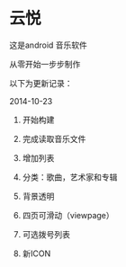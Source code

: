 云悦
=============

这是android 音乐软件

从零开始一步步制作

以下为更新记录：

2014-10-23

1. 开始构建

2. 完成读取音乐文件

3. 增加列表

4. 分类：歌曲，艺术家和专辑

5. 背景透明

6. 四页可滑动（viewpage）

7. 可选拨号列表

8. 新ICON
